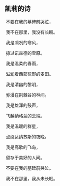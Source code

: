 ## 凯莉的诗



​	不要在我的墓碑前哭泣，

​	我不在那里，我没有长眠。



​	我是凛冽的寒风，

​	掠过诺森德的雪原。



​	我是温柔的春雨，

​	滋润着西部荒野的麦田。



​	我是清幽的黎明，

​	弥漫在荆棘谷的林间。



​	我是雄浑的鼓声，

​	飞越纳格兰的云端。



​	我是温暖的群星，

​	点缀达纳苏斯的夜晚。



​	我是高歌的飞鸟，

​	留存于美好的人间。



​	不要在我的墓碑前哭泣。

​	我不在那里，我从未长眠。